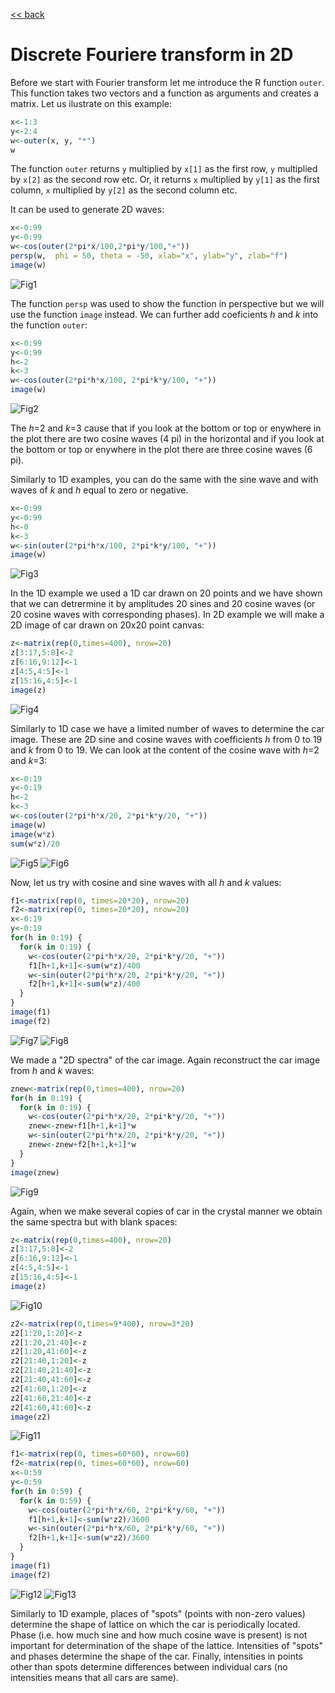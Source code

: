 [<< back](../README.md)

# Discrete Fouriere transform in 2D

Before we start with Fourier transform let me introduce the R function `outer`. This function takes two
vectors and a function as arguments and creates a matrix. Let us ilustrate on this example:

```R
x<-1:3
y<-2:4
w<-outer(x, y, "*")
w
```
The function `outer` returns `y` multiplied by `x[1]` as the first row, `y` multiplied by `x[2]` as the
second row etc. Or, it returns `x` multiplied by `y[1]` as the first column, `x` multiplied by `y[2]` as
the second column etc.

It can be used to generate 2D waves:
```R
x<-0:99
y<-0:99
w<-cos(outer(2*pi*x/100,2*pi*y/100,"+"))
persp(w,  phi = 50, theta = -50, xlab="x", ylab="y", zlab="f")
image(w)
```
![Fig1](fig1.png)

The function `persp` was used to show the function in perspective but we will use the function `image`
instead. We can further add coeficients *h* and *k* into the function `outer`:
```R
x<-0:99
y<-0:99
h<-2
k<-3
w<-cos(outer(2*pi*h*x/100, 2*pi*k*y/100, "+"))
image(w)
```
![Fig2](fig2.png)

The *h*=2 and *k*=3 cause that if you look at the bottom or top or enywhere in the plot there are
two cosine waves (4 pi) in the horizontal and if you look at the bottom or top or enywhere in the
plot there are three cosine waves (6 pi).

Similarly to 1D examples, you can do the same with the sine wave and with waves of *k* and *h*
equal to zero or negative.
```R
x<-0:99
y<-0:99
h<-0
k<-3
w<-sin(outer(2*pi*h*x/100, 2*pi*k*y/100, "+"))
image(w)
```
![Fig3](fig3.png)

In the 1D example we used a 1D car drawn on 20 points and we have shown that we can detrermine it
by amplitudes 20 sines and 20 cosine waves (or 20 cosine waves with corresponding phases). In 2D
example we will make a 2D image of car drawn on 20x20 point canvas:
```R
z<-matrix(rep(0,times=400), nrow=20)
z[3:17,5:8]<-2
z[6:16,9:12]<-1
z[4:5,4:5]<-1
z[15:16,4:5]<-1
image(z)
```
![Fig4](fig4.png)

Similarly to 1D case we have a limited number of waves to determine the car image. These are 2D
sine and cosine waves with coefficients *h* from 0 to 19 and *k* from 0 to 19. We can look at
the content of the cosine wave with *h*=2 and *k*=3:
```R
x<-0:19
y<-0:19
h<-2
k<-3
w<-cos(outer(2*pi*h*x/20, 2*pi*k*y/20, "+"))
image(w)
image(w*z)
sum(w*z)/20
```
![Fig5](fig5.png)
![Fig6](fig6.png)

Now, let us try with cosine and sine waves with all *h* and *k* values:
```R
f1<-matrix(rep(0, times=20*20), nrow=20)
f2<-matrix(rep(0, times=20*20), nrow=20)
x<-0:19
y<-0:19
for(h in 0:19) {
  for(k in 0:19) {
    w<-cos(outer(2*pi*h*x/20, 2*pi*k*y/20, "+"))
    f1[h+1,k+1]<-sum(w*z)/400
    w<-sin(outer(2*pi*h*x/20, 2*pi*k*y/20, "+"))
    f2[h+1,k+1]<-sum(w*z)/400
  }
}
image(f1)
image(f2)
```
![Fig7](fig7.png)
![Fig8](fig8.png)

We made a "2D spectra" of the car image. Again reconstruct the car image from *h* and *k* waves:
```R
znew<-matrix(rep(0,times=400), nrow=20)
for(h in 0:19) {
  for(k in 0:19) {
    w<-cos(outer(2*pi*h*x/20, 2*pi*k*y/20, "+"))
    znew<-znew+f1[h+1,k+1]*w
    w<-sin(outer(2*pi*h*x/20, 2*pi*k*y/20, "+"))
    znew<-znew+f2[h+1,k+1]*w
  }
}
image(znew)
```
![Fig9](fig9.png)

Again, when we make several copies of car in the crystal manner we obtain the same spectra but
with blank spaces:
```R
z<-matrix(rep(0,times=400), nrow=20)
z[3:17,5:8]<-2
z[6:16,9:12]<-1
z[4:5,4:5]<-1
z[15:16,4:5]<-1
image(z)
```
![Fig10](fig10.png)

```R
z2<-matrix(rep(0,times=9*400), nrow=3*20)
z2[1:20,1:20]<-z
z2[1:20,21:40]<-z
z2[1:20,41:60]<-z
z2[21:40,1:20]<-z
z2[21:40,21:40]<-z
z2[21:40,41:60]<-z
z2[41:60,1:20]<-z
z2[41:60,21:40]<-z
z2[41:60,41:60]<-z
image(z2)
```

![Fig11](fig11.png)

```R
f1<-matrix(rep(0, times=60*60), nrow=60)
f2<-matrix(rep(0, times=60*60), nrow=60)
x<-0:59
y<-0:59
for(h in 0:59) {
  for(k in 0:59) {
    w<-cos(outer(2*pi*h*x/60, 2*pi*k*y/60, "+"))
    f1[h+1,k+1]<-sum(w*z2)/3600
    w<-sin(outer(2*pi*h*x/60, 2*pi*k*y/60, "+"))
    f2[h+1,k+1]<-sum(w*z2)/3600
  }
}
image(f1)
image(f2)
```
![Fig12](fig12.png)
![Fig13](fig13.png)

Similarly to 1D example, places of "spots" (points with non-zero values) determine the shape of lattice on
which the car is periodically located. Phase (i.e. how much sine and how much cosine wave is present) is not
important for determination of the shape of the lattice. Intensities of "spots" and phases determine
the shape of the car. Finally, intensities in points other than spots determine differences between individual
cars (no intensities means that all cars are same).


